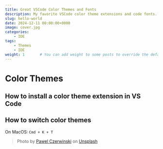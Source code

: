 ```yaml
---
title: Great VSCode Color Themes and Fonts
description: My favorite VSCode color theme extensions and code fonts.
slug: hello-world
date: 2024-12-11 00:00:00+0000
image: cover.jpg
categories:
    - IDE
tags:
    - Themes
    - IDE
weight: 1       # You can add weight to some posts to override the default sorting (date descending)
---
```


# Color Themes

## How to install a color theme extension in VS Code

## How to switch color themes

On MacOS: `Cmd + K + T`

> Photo by [Pawel Czerwinski](https://unsplash.com/@pawel_czerwinski) on [Unsplash](https://unsplash.com/)